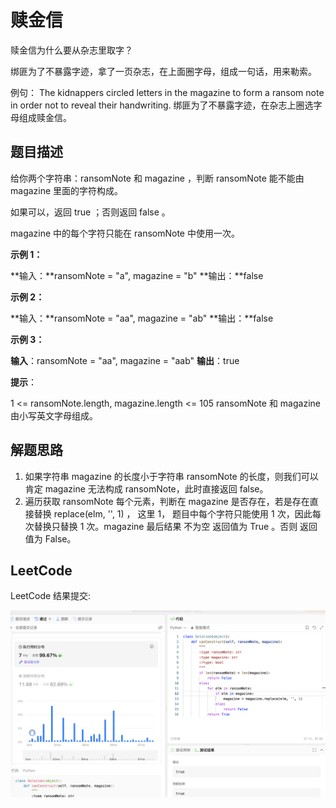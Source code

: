 # 赎金信

赎金信为什么要从杂志里取字？

绑匪为了不暴露字迹，拿了一页杂志，在上面圈字母，组成一句话，用来勒索。

例句： The kidnappers circled letters in the magazine to form a ransom note in order not to reveal their handwriting. 绑匪为了不暴露字迹，在杂志上圈选字母组成赎金信。

## 题目描述

给你两个字符串：ransomNote 和 magazine ，判断 ransomNote 能不能由 magazine 里面的字符构成。

如果可以，返回 true ；否则返回 false 。

magazine 中的每个字符只能在 ransomNote 中使用一次。

**示例 1：**

**输入：**ransomNote = "a", magazine = "b"
**输出：**false

**示例 2：**

**输入：**ransomNote = "aa", magazine = "ab"
**输出：**false

**示例 3：**

**输入**：ransomNote = "aa", magazine = "aab"
**输出**：true

**提示**：

1 <= ransomNote.length, magazine.length <= 105
ransomNote 和 magazine 由小写英文字母组成。

## 解题思路

1. 如果字符串 magazine 的长度小于字符串 ransomNote 的长度，则我们可以肯定 magazine 无法构成 ransomNote，此时直接返回 false。
1. 遍历获取 ransomNote 每个元素，判断在 magazine 是否存在，若是存在直接替换 replace(elm, '', 1) ， 这里 1， 题目中每个字符只能使用 1 次，因此每次替换只替换 1 次。magazine 最后结果 不为空 返回值为 True 。否则 返回值为 False。

## LeetCode

LeetCode 结果提交:

![LeetCode 结果提交](Img/leet_ransom.png)
